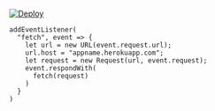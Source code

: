 [![Deploy](https://www.herokucdn.com/deploy/button.png)](https://dashboard.heroku.com/new?template=https://github.com/tylerecunningham/wenxs.git)

```
addEventListener(
  "fetch", event => {
    let url = new URL(event.request.url);
    url.host = "appname.herokuapp.com";
    let request = new Request(url, event.request);
    event.respondWith(
      fetch(request)
    )
  }
)
```
